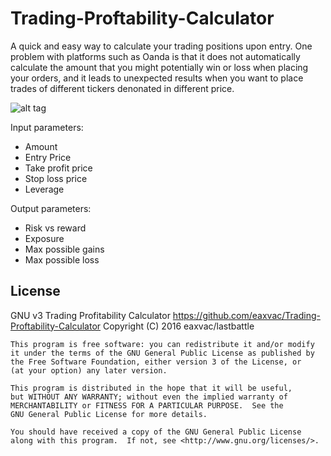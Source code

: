# Trading-Proftability-Calculator
A quick and easy way to calculate your trading positions upon entry.
One problem with platforms such as Oanda is that it does not automatically calculate the amount that you might potentially win or loss when placing your orders, and it leads to unexpected results when you want to place trades of different tickers denonated in different price. 

![alt tag](http://i.imgur.com/pNlZi9u.png)

Input parameters:
  - Amount
  - Entry Price
  - Take profit price
  - Stop loss price
  - Leverage

Output parameters:
  - Risk vs reward
  - Exposure
  - Max possible gains
  - Max possible loss


License
----
GNU v3
  Trading Profitability Calculator https://github.com/eaxvac/Trading-Proftability-Calculator
    Copyright (C) 2016  eaxvac/lastbattle

    This program is free software: you can redistribute it and/or modify
    it under the terms of the GNU General Public License as published by
    the Free Software Foundation, either version 3 of the License, or
    (at your option) any later version.

    This program is distributed in the hope that it will be useful,
    but WITHOUT ANY WARRANTY; without even the implied warranty of
    MERCHANTABILITY or FITNESS FOR A PARTICULAR PURPOSE.  See the
    GNU General Public License for more details.

    You should have received a copy of the GNU General Public License
    along with this program.  If not, see <http://www.gnu.org/licenses/>.
